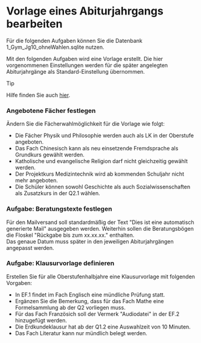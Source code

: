 # Vorlage eines Abiturjahrgangs bearbeiten
Für die folgenden Aufgaben können Sie die Datenbank 1_Gym_Jg10_ohneWahlen.sqlite nutzen.   

Mit den folgenden Aufgaben wird eine Vorlage erstellt. Die hier vorgenommenen Einstellungen werden für die später angelegten Abiturjahrgänge als Standard-Einstellung übernommen.   

> [!TIP] 
> Hilfe finden Sie auch [hier](https://help.svws-nrw.de/gost/beratung/).



### Angebotene Fächer festlegen
Ändern Sie die Fächerwahlmöglichkeit für die Vorlage wie folgt:
+ Die Fächer Physik und Philosophie werden auch als LK in der Oberstufe angeboten.
+ Das Fach Chinesisch kann als neu einsetzende Fremdsprache als Grundkurs gewählt werden.
+ Katholische und evangelische Religion darf nicht gleichzeitig gewählt werden.
+ Der Projektkurs Medizintechnik wird ab kommenden Schuljahr nicht mehr angeboten.
+ Die Schüler können sowohl Geschichte als auch Sozialwissenschaften als Zusatzkurs in der Q2.1 wählen.


### Aufgabe: Beratungstexte festlegen
Für den Mailversand soll standardmäßig der Text "Dies ist eine automatisch generierte Mail" ausgegeben werden. Weiterhin sollen die Beratungsbögen die Floskel "Rückgabe bis zum xx.xx.xx." enthalten.   
Das genaue Datum muss später in den jeweiligen Abiturjahrgängen angepasst werden. 

### Aufgabe: Klausurvorlage definieren
Erstellen Sie für alle Oberstufenhalbjahre eine Klausurvorlage mit folgenden Vorgaben:
+ In EF.1 findet im Fach Englisch eine mündliche Prüfung statt.
+ Ergänzen Sie die Bemerkung, dass für das Fach Mathe eine Formelsammlung ab der Q2 vorliegen muss.
+ Für das Fach Französich soll der Vermerk "Audiodatei" in der EF.2 hinzugefügt werden.
+ Die Erdkundeklausur hat ab der Q1.2 eine Auswahlzeit von 10 Minuten.
+ Das Fach Literatur kann nur mündlich belegt werden.


